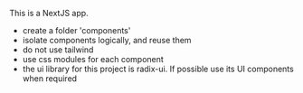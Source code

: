 This is a NextJS app.

- create a folder 'components'
- isolate components logically, and reuse them
- do not use tailwind
- use css modules for each component
- the ui library for this project is radix-ui. If possible use its UI components when required



